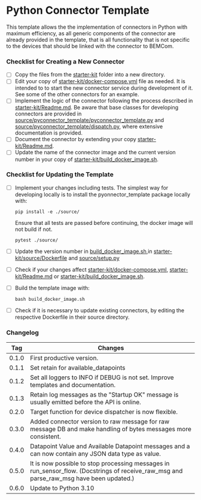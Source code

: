 # Python Connector Template

This template allows the the implementation of connectors in Python with maximum efficiency, as all generic components of the connector are already provided in the template, that is all functionality that is not specific to the devices that should be linked with the connector to BEMCom.

### Checklist for Creating a New Connector

* [ ] Copy the files from the [starter-kit](./starter-kit) folder into a new directory.
* [ ] Edit your copy of [starter-kit/docker-compose.yml](starter-kit/docker-compose.yml) file as needed. It is intended to to start the new connector service during development of it. See some of the other connectors for an example.
* [ ] Implement the logic of the connector following the process described in [starter-kit/Readme.md](starter-kit/Readme.md). Be aware that base classes for developing connectors are provided in [source/pyconnector_template/pyconnector_template.py](source/pyconnector_template/pyconnector_template.py) and  [source/pyconnector_template/dispatch.py](source/pyconnector_template/dispatch.py), where extensive documentation is provided.
* [ ] Document the connector by extending your copy [starter-kit/Readme.md](starter-kit/Readme.md).
* [ ] Update the name of the connector image and the current version number in your copy of [starter-kit/build_docker_image.sh](starter-kit/build_docker_image.sh).

###  Checklist for Updating the Template

* [ ] Implement your changes including tests. The simplest way for developing locally is to install the pyonnector_template package locally with:

  ```
  pip install -e ./source/
  ```

  Ensure that all tests are passed before continuing, the docker image will not build if not.

  ```
  pytest ./source/
  ```

* [ ] Update the version number in [build_docker_image.sh](build_docker_image.sh),in [starter-kit/source/Dockerfile](starter-kit/source/Dockerfile) and [source/setup.py](source/setup.py) 

* [ ] Check if your changes affect [starter-kit/docker-compose.yml](starter-kit/docker-compose.yml), [starter-kit/Readme.md](starter-kit/Readme.md) or [starter-kit/build_docker_image.sh](starter-kit/build_docker_image.sh).

* [ ] Build the template image with:

  ```
  bash build_docker_image.sh
  ```

* [ ] Check if it is necessary to update existing connectors, by editing the respective Dockerfile in their source directory.

### Changelog

| Tag   | Changes                                                      |
| ----- | ------------------------------------------------------------ |
| 0.1.0 | First productive version.                                    |
| 0.1.1 | Set retain for available_datapoints                          |
| 0.1.2 | Set all loggers to INFO if DEBUG is not set. Improve templates and documentation. |
| 0.1.3 | Retain log messages as the "Startup OK" message is usually emitted before the API is online. |
| 0.2.0 | Target function for device dispatcher is now flexible.       |
| 0.3.0 | Added connector version to raw message for raw message DB and make handling of bytes messages more consistent. |
| 0.4.0 | Datapoint Value and Available Datapoint messages and a can now contain any JSON data type as value. |
| 0.5.0 | It is now possible to stop processing messages in run_sensor_flow. (Docstrings of receive_raw_msg and parse_raw_msg have been updated.) |
| 0.6.0 | Update to Python 3.10                                        |

